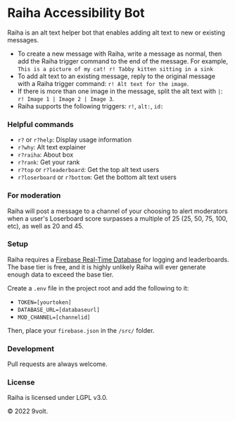 # Raiha Accessibility Bot

Raiha is an alt text helper bot that enables adding alt text to new or existing messages.

 - To create a new message with Raiha, write a message as normal, then add the Raiha trigger command to the end of the message. For example, `This is a picture of my cat! r! Tabby kitten sitting in a sink`
 - To add alt text to an existing message, reply to the original message with a Raiha trigger command: `r! Alt text for the image`.
 - If there is more than one image in the message, split the alt text with `|`: `r! Image 1 | Image 2 | Image 3`.
 - Raiha supports the following triggers: `r!`, `alt:`, `id:`

### Helpful commands

 - `r?` or `r?help`: Display usage information
 - `r?why`: Alt text explainer
 - `r?raiha`: About box
 - `r?rank`: Get your rank
 - `r?top` or `r?leaderboard`: Get the top alt text users
 - `r?loserboard` or `r?bottom`: Get the bottom alt text users

### For moderation

Raiha will post a message to a channel of your choosing to alert moderators when a user's Loserboard score surpasses a multiple of 25 (25, 50, 75, 100, etc), as well as 20 and 45.


### Setup

Raiha requires a [Firebase Real-Time Database](https://firebase.google.com/docs/database) for logging and leaderboards. The base tier is free, and it is highly unlikely Raiha will ever generate enough data to exceed the base tier.

Create a `.env` file in the project root and add the following to it: 

 - `TOKEN=[yourtoken]`
 - `DATABASE_URL=[databaseurl]`
 - `MOD_CHANNEL=[channelid]`

Then, place your `firebase.json` in the `/src/` folder.

### Development

Pull requests are always welcome.

### License

Raiha is licensed under LGPL v3.0.


© 2022 9volt.
